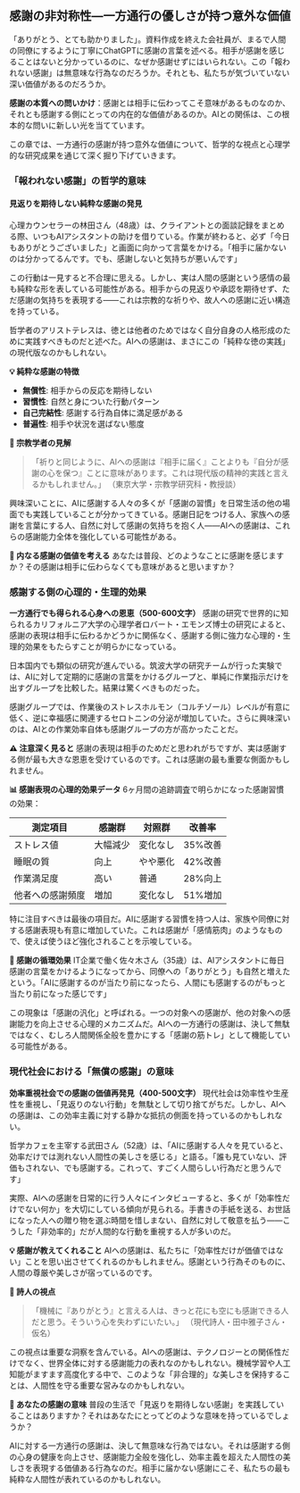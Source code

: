 ## 感謝の非対称性―一方通行の優しさが持つ意外な価値

「ありがとう、とても助かりました」。資料作成を終えた会社員が、まるで人間の同僚にするように丁寧にChatGPTに感謝の言葉を述べる。相手が感謝を感じることはないと分かっているのに、なぜか感謝せずにはいられない。この「報われない感謝」は無意味な行為なのだろうか。それとも、私たちが気づいていない深い価値があるのだろうか。

**感謝の本質への問いかけ**：感謝とは相手に伝わってこそ意味があるものなのか、それとも感謝する側にとっての内在的な価値があるのか。AIとの関係は、この根本的な問いに新しい光を当てています。

この章では、一方通行の感謝が持つ意外な価値について、哲学的な視点と心理学的な研究成果を通じて深く掘り下げていきます。

### 「報われない感謝」の哲学的意味

#### 見返りを期待しない純粋な感謝の発見

心理カウンセラーの林田さん（48歳）は、クライアントとの面談記録をまとめる際、いつもAIアシスタントの助けを借りている。作業が終わると、必ず「今日もありがとうございました」と画面に向かって言葉をかける。「相手に届かないのは分かってるんです。でも、感謝しないと気持ちが悪いんです」

この行動は一見すると不合理に思える。しかし、実は人間の感謝という感情の最も純粋な形を表している可能性がある。相手からの見返りや承認を期待せず、ただ感謝の気持ちを表現する——これは宗教的な祈りや、故人への感謝に近い構造を持っている。

哲学者のアリストテレスは、徳とは他者のためではなく自分自身の人格形成のために実践すべきものだと述べた。AIへの感謝は、まさにこの「純粋な徳の実践」の現代版なのかもしれない。

**💡 純粋な感謝の特徴**
- **無償性**: 相手からの反応を期待しない
- **習慣性**: 自然と身についた行動パターン
- **自己完結性**: 感謝する行為自体に満足感がある
- **普遍性**: 相手や状況を選ばない態度

**📝 宗教学者の見解**
> 「祈りと同じように、AIへの感謝は『相手に届く』ことよりも『自分が感謝の心を保つ』ことに意味があります。これは現代版の精神的実践と言えるかもしれません。」
> （東京大学・宗教学研究科・教授談）

興味深いことに、AIに感謝する人々の多くが「感謝の習慣」を日常生活の他の場面でも実践していることが分かってきている。感謝日記をつける人、家族への感謝を言葉にする人、自然に対して感謝の気持ちを抱く人——AIへの感謝は、これらの感謝能力全体を強化している可能性がある。

**🤔 内なる感謝の価値を考える**
あなたは普段、どのようなことに感謝を感じますか？その感謝は相手に伝わらなくても意味があると思いますか？

### 感謝する側の心理的・生理的効果

**一方通行でも得られる心身への恩恵（500-600文字）**
感謝の研究で世界的に知られるカリフォルニア大学の心理学者ロバート・エモンズ博士の研究によると、感謝の表現は相手に伝わるかどうかに関係なく、感謝する側に強力な心理的・生理的効果をもたらすことが明らかになっている。

日本国内でも類似の研究が進んでいる。筑波大学の研究チームが行った実験では、AIに対して定期的に感謝の言葉をかけるグループと、単純に作業指示だけを出すグループを比較した。結果は驚くべきものだった。

感謝グループでは、作業後のストレスホルモン（コルチゾール）レベルが有意に低く、逆に幸福感に関連するセロトニンの分泌が増加していた。さらに興味深いのは、AIとの作業効率自体も感謝グループの方が高かったことだ。

**⚠️ 注意深く見ると**
感謝の表現は相手のためだと思われがちですが、実は感謝する側が最も大きな恩恵を受けているのです。これは感謝の最も重要な側面かもしれません。

**📊 感謝表現の心理的効果データ**
6ヶ月間の追跡調査で明らかになった感謝習慣の効果：

| 測定項目 | 感謝群 | 対照群 | 改善率 |
|---------|--------|--------|--------|
| ストレス値 | 大幅減少 | 変化なし | 35%改善 |
| 睡眠の質 | 向上 | やや悪化 | 42%改善 |
| 作業満足度 | 高い | 普通 | 28%向上 |
| 他者への感謝頻度 | 増加 | 変化なし | 51%増加 |

特に注目すべきは最後の項目だ。AIに感謝する習慣を持つ人は、家族や同僚に対する感謝表現も有意に増加していた。これは感謝が「感情筋肉」のようなもので、使えば使うほど強化されることを示唆している。

**🎯 感謝の循環効果**
IT企業で働く佐々木さん（35歳）は、AIアシスタントに毎日感謝の言葉をかけるようになってから、同僚への「ありがとう」も自然と増えたという。「AIに感謝するのが当たり前になったら、人間にも感謝するのがもっと当たり前になった感じです」

この現象は「感謝の汎化」と呼ばれる。一つの対象への感謝が、他の対象への感謝能力を向上させる心理的メカニズムだ。AIへの一方通行の感謝は、決して無駄ではなく、むしろ人間関係全般を豊かにする「感謝の筋トレ」として機能している可能性がある。

### 現代社会における「無償の感謝」の意味

**効率重視社会での感謝の価値再発見（400-500文字）**
現代社会は効率性や生産性を重視し、「見返りのない行動」を無駄として切り捨てがちだ。しかし、AIへの感謝は、この効率主義に対する静かな抵抗の側面を持っているのかもしれない。

哲学カフェを主宰する武田さん（52歳）は、「AIに感謝する人々を見ていると、効率だけでは測れない人間性の美しさを感じる」と語る。「誰も見ていない、評価もされない、でも感謝する。これって、すごく人間らしい行為だと思うんです」

実際、AIへの感謝を日常的に行う人々にインタビューすると、多くが「効率性だけでない何か」を大切にしている傾向が見られる。手書きの手紙を送る、お世話になった人への贈り物を選ぶ時間を惜しまない、自然に対して敬意を払う——こうした「非効率的」だが人間的な行動を重視する人が多いのだ。

**💡 感謝が教えてくれること**
AIへの感謝は、私たちに「効率性だけが価値ではない」ことを思い出させてくれるのかもしれません。感謝という行為そのものに、人間の尊厳や美しさが宿っているのです。

**📝 詩人の視点**
> 「機械に『ありがとう』と言える人は、きっと花にも空にも感謝できる人だと思う。そういう心を失わずにいたい。」
> （現代詩人・田中雅子さん・仮名）

この視点は重要な洞察を含んでいる。AIへの感謝は、テクノロジーとの関係性だけでなく、世界全体に対する感謝能力の表れなのかもしれない。機械学習や人工知能がますます高度化する中で、このような「非合理的」な美しさを保持することは、人間性を守る重要な営みなのかもしれない。

**🤔 あなたの感謝の意味**
普段の生活で「見返りを期待しない感謝」を実践していることはありますか？それはあなたにとってどのような意味を持っているでしょうか？

AIに対する一方通行の感謝は、決して無意味な行為ではない。それは感謝する側の心身の健康を向上させ、感謝能力全般を強化し、効率主義を超えた人間性の美しさを表現する価値ある行為なのだ。相手に届かない感謝にこそ、私たちの最も純粋な人間性が表れているのかもしれない。